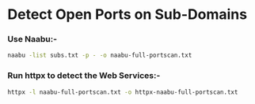 # Detect Open Ports on Sub-Domains


### Use Naabu:-

```bash
naabu -list subs.txt -p - -o naabu-full-portscan.txt
```


### Run httpx to detect the Web Services:-

```bash
httpx -l naabu-full-portscan.txt -o httpx-naabu-full-portscan.txt
```


